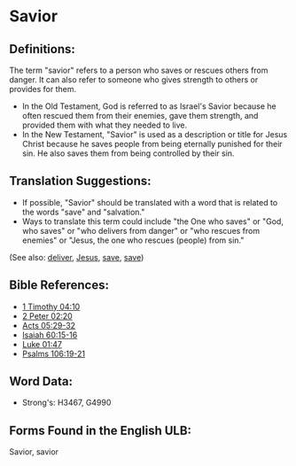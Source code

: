 # Savior

## Definitions:

The term "savior" refers to a person who saves or rescues others from danger. It can also refer to someone who gives strength to others or provides for them.

* In the Old Testament, God is referred to as Israel's Savior because he often rescued them from their enemies, gave them strength, and provided them with what they needed to live.
* In the New Testament, "Savior" is used as a description or title for Jesus Christ because he saves people from being eternally punished for their sin. He also saves them from being controlled by their sin.

## Translation Suggestions:

* If possible, "Savior" should be translated with a word that is related to the words "save" and "salvation."
* Ways to translate this term could include "the One who saves" or "God, who saves" or "who delivers from danger" or "who rescues from enemies" or "Jesus, the one who rescues (people) from sin."

(See also: [deliver](../other/deliverer.md), [Jesus](../kt/jesus.md), [save](../kt/save.md), [save](../kt/save.md))

## Bible References:

* [1 Timothy 04:10](rc://en/tn/help/1ti/04/10)
* [2 Peter 02:20](rc://en/tn/help/2pe/02/20)
* [Acts 05:29-32](rc://en/tn/help/act/05/29)
* [Isaiah 60:15-16](rc://en/tn/help/isa/60/15)
* [Luke 01:47](rc://en/tn/help/luk/01/47)
* [Psalms 106:19-21](rc://en/tn/help/psa/106/019)

## Word Data:

* Strong's: H3467, G4990

## Forms Found in the English ULB:

Savior, savior


